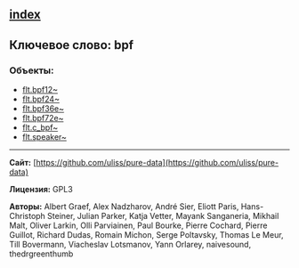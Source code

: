 [index](../index.html)
---

## Ключевое слово: bpf

### Объекты:
* [flt.bpf12~](../flt.bpf12~.html)
* [flt.bpf24~](../flt.bpf24~.html)
* [flt.bpf36e~](../flt.bpf36e~.html)
* [flt.bpf72e~](../flt.bpf72e~.html)
* [flt.c_bpf~](../flt.c_bpf~.html)
* [flt.speaker~](../flt.speaker~.html)

---
**Сайт:** [https://github.com/uliss/pure-data](https://github.com/uliss/pure-data)

**Лицензия:** GPL3

**Авторы:** Albert Graef, Alex Nadzharov, André Sier, Eliott Paris, Hans-Christoph Steiner, Julian Parker, Katja Vetter, Mayank Sanganeria, Mikhail Malt, Oliver Larkin, Olli Parviainen, Paul Bourke, Pierre Cochard, Pierre Guillot, Richard Dudas, Romain Michon, Serge Poltavsky, Thomas Le Meur, Till Bovermann, Viacheslav Lotsmanov, Yann Orlarey, naivesound, thedrgreenthumb
